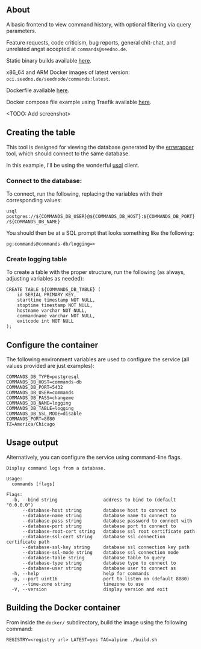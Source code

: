 
## About
A basic frontend to view command history, with optional filtering via query parameters.

Feature requests, code criticism, bug reports, general chit-chat, and unrelated angst accepted at `commands@seedno.de`.

Static binary builds available [here](https://cdn.seedno.de/builds/commands).

x86_64 and ARM Docker images of latest version: `oci.seedno.de/seednode/commands:latest`.

Dockerfile available [here](https://git.seedno.de/seednode/commands/docker/Dockerfile).

Docker compose file example using Traefik available [here](https://cdn.seedno.de/builds/commands/docker/docker-compose.yml).

<TODO: Add screenshot>

## Creating the table
This tool is designed for viewing the database generated by the [errwrapper](https://git.seedno.de/seednode/errwrapper) tool, which should connect to the same database.

In this example, I'll be using the wonderful [usql](https://github.com/xubingnan123/usql) client.

### Connect to the database:
To connect, run the following, replacing the variables with their corresponding values:

`usql postgres://${COMMANDS_DB_USER}@${COMMANDS_DB_HOST}:${COMMANDS_DB_PORT}/${COMMANDS_DB_NAME}`

You should then be at a SQL prompt that looks something like the following:

`pg:commands@commands-db/logging=>`

### Create logging table
To create a table with the proper structure, run the following (as always, adjusting variables as needed):
```
CREATE TABLE ${COMMANDS_DB_TABLE} (
	id SERIAL PRIMARY KEY,
	starttime timestamp NOT NULL,
	stoptime timestamp NOT NULL,
	hostname varchar NOT NULL,
	commandname varchar NOT NULL,
	exitcode int NOT NULL
);
```

## Configure the container
The following environment variables are used to configure the service (all values provided are just examples):
```
COMMANDS_DB_TYPE=postgresql
COMMANDS_DB_HOST=commands-db
COMMANDS_DB_PORT=5432
COMMANDS_DB_USER=commands
COMMANDS_DB_PASS=changeme
COMMANDS_DB_NAME=logging
COMMANDS_DB_TABLE=logging
COMMANDS_DB_SSL_MODE=disable
COMMANDS_PORT=8080
TZ=America/Chicago
```

## Usage output
Alternatively, you can configure the service using command-line flags.
```
Display command logs from a database.

Usage:
  commands [flags]

Flags:
  -b, --bind string                 address to bind to (default "0.0.0.0")
      --database-host string        database host to connect to
      --database-name string        database name to connect to
      --database-pass string        database password to connect with
      --database-port string        database port to connect to
      --database-root-cert string   database ssl root certificate path
      --database-ssl-cert string    database ssl connection certificate path
      --database-ssl-key string     database ssl connection key path
      --database-ssl-mode string    database ssl connection mode
      --database-table string       database table to query
      --database-type string        database type to connect to
      --database-user string        database user to connect as
  -h, --help                        help for commands
  -p, --port uint16                 port to listen on (default 8080)
      --time-zone string            timezone to use
  -V, --version                     display version and exit
```

## Building the Docker container
From inside the `docker/` subdirectory, build the image using the following command:

`REGISTRY=<registry url> LATEST=yes TAG=alpine ./build.sh`